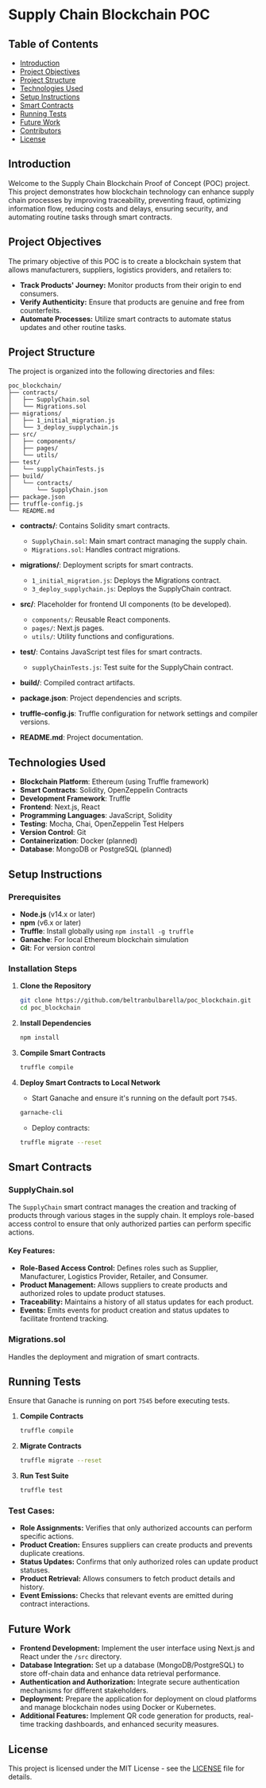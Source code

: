 # Supply Chain Blockchain POC

## **Table of Contents**
- [Introduction](#introduction)
- [Project Objectives](#project-objectives)
- [Project Structure](#project-structure)
- [Technologies Used](#technologies-used)
- [Setup Instructions](#setup-instructions)
- [Smart Contracts](#smart-contracts)
- [Running Tests](#running-tests)
- [Future Work](#future-work)
- [Contributors](#contributors)
- [License](#license)

## **Introduction**
Welcome to the Supply Chain Blockchain Proof of Concept (POC) project. This project demonstrates how blockchain technology can enhance supply chain processes by improving traceability, preventing fraud, optimizing information flow, reducing costs and delays, ensuring security, and automating routine tasks through smart contracts.

## **Project Objectives**
The primary objective of this POC is to create a blockchain system that allows manufacturers, suppliers, logistics providers, and retailers to:
- **Track Products' Journey:** Monitor products from their origin to end consumers.
- **Verify Authenticity:** Ensure that products are genuine and free from counterfeits.
- **Automate Processes:** Utilize smart contracts to automate status updates and other routine tasks.

## **Project Structure**
The project is organized into the following directories and files:

```
poc_blockchain/
├── contracts/
│   ├── SupplyChain.sol
│   └── Migrations.sol
├── migrations/
│   ├── 1_initial_migration.js
│   └── 3_deploy_supplychain.js
├── src/
│   ├── components/
│   ├── pages/
│   └── utils/
├── test/
│   └── supplyChainTests.js
├── build/
│   └── contracts/
│       └── SupplyChain.json
├── package.json
├── truffle-config.js
└── README.md
```

- **contracts/**: Contains Solidity smart contracts.
  - `SupplyChain.sol`: Main smart contract managing the supply chain.
  - `Migrations.sol`: Handles contract migrations.
  
- **migrations/**: Deployment scripts for smart contracts.
  - `1_initial_migration.js`: Deploys the Migrations contract.
  - `3_deploy_supplychain.js`: Deploys the SupplyChain contract.
  
- **src/**: Placeholder for frontend UI components (to be developed).
  - `components/`: Reusable React components.
  - `pages/`: Next.js pages.
  - `utils/`: Utility functions and configurations.
  
- **test/**: Contains JavaScript test files for smart contracts.
  - `supplyChainTests.js`: Test suite for the SupplyChain contract.
  
- **build/**: Compiled contract artifacts.
  
- **package.json**: Project dependencies and scripts.
  
- **truffle-config.js**: Truffle configuration for network settings and compiler versions.
  
- **README.md**: Project documentation.

## **Technologies Used**
- **Blockchain Platform**: Ethereum (using Truffle framework)
- **Smart Contracts**: Solidity, OpenZeppelin Contracts
- **Development Framework**: Truffle
- **Frontend**: Next.js, React
- **Programming Languages**: JavaScript, Solidity
- **Testing**: Mocha, Chai, OpenZeppelin Test Helpers
- **Version Control**: Git
- **Containerization**: Docker (planned)
- **Database**: MongoDB or PostgreSQL (planned)

## **Setup Instructions**

### **Prerequisites**
- **Node.js** (v14.x or later)
- **npm** (v6.x or later)
- **Truffle**: Install globally using `npm install -g truffle`
- **Ganache**: For local Ethereum blockchain simulation
- **Git**: For version control

### **Installation Steps**
1. **Clone the Repository**
   ```bash
   git clone https://github.com/beltranbulbarella/poc_blockchain.git
   cd poc_blockchain
   ```

2. **Install Dependencies**
   ```bash
   npm install
   ```

3. **Compile Smart Contracts**
   ```bash
   truffle compile
   ```

4. **Deploy Smart Contracts to Local Network**
    - Start Ganache and ensure it's running on the default port `7545`.
    ```bash
    garnache-cli
    ```
    - Deploy contracts:
    ```bash
    truffle migrate --reset
      ```

## **Smart Contracts**
### **SupplyChain.sol**
The `SupplyChain` smart contract manages the creation and tracking of products through various stages in the supply chain. It employs role-based access control to ensure that only authorized parties can perform specific actions.

#### **Key Features:**
- **Role-Based Access Control:** Defines roles such as Supplier, Manufacturer, Logistics Provider, Retailer, and Consumer.
- **Product Management:** Allows suppliers to create products and authorized roles to update product statuses.
- **Traceability:** Maintains a history of all status updates for each product.
- **Events:** Emits events for product creation and status updates to facilitate frontend tracking.

### **Migrations.sol**
Handles the deployment and migration of smart contracts.

## **Running Tests**
Ensure that Ganache is running on port `7545` before executing tests.

1. **Compile Contracts**
   ```bash
   truffle compile
   ```

2. **Migrate Contracts**
   ```bash
   truffle migrate --reset
   ```

3. **Run Test Suite**
   ```bash
   truffle test
   ```

### **Test Cases:**
- **Role Assignments:** Verifies that only authorized accounts can perform specific actions.
- **Product Creation:** Ensures suppliers can create products and prevents duplicate creations.
- **Status Updates:** Confirms that only authorized roles can update product statuses.
- **Product Retrieval:** Allows consumers to fetch product details and history.
- **Event Emissions:** Checks that relevant events are emitted during contract interactions.

## **Future Work**
- **Frontend Development:** Implement the user interface using Next.js and React under the `/src` directory.
- **Database Integration:** Set up a database (MongoDB/PostgreSQL) to store off-chain data and enhance data retrieval performance.
- **Authentication and Authorization:** Integrate secure authentication mechanisms for different stakeholders.
- **Deployment:** Prepare the application for deployment on cloud platforms and manage blockchain nodes using Docker or Kubernetes.
- **Additional Features:** Implement QR code generation for products, real-time tracking dashboards, and enhanced security measures.

[//]: # (## **Contributors**)
[//]: # (- **Your Name** - [your-email@example.com]&#40;mailto:your-email@example.com&#41;)
[//]: # (- **Team Member 1** - [email1@example.com]&#40;mailto:email1@example.com&#41;)
[//]: # (- **Team Member 2** - [email2@example.com]&#40;mailto:email2@example.com&#41;)

## **License**
This project is licensed under the MIT License - see the [LICENSE](LICENSE) file for details.
```
